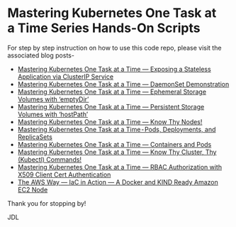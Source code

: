 # Mastering Kubernetes One Task at a Time Series Hands-On Scripts
For step by step instruction on how to use this code repo, please visit the associated blog posts- 

* [Mastering Kubernetes One Task at a Time — Exposing a Stateless Application via ClusterIP Service](https://medium.com/the-aws-way/mastering-kubernetes-one-task-at-a-time-exposing-a-stateless-application-via-clusterip-service-6599a090cc00)
* [Mastering Kubernetes One Task at a Time — DaemonSet Demonstration](https://medium.com/the-aws-way/mastering-kubernetes-one-task-at-a-time-daemonset-demonstration-e857854a5953)
* [Mastering Kubernetes One Task at a Time — Ephemeral Storage Volumes with ‘emptyDir’](https://medium.com/the-aws-way/mastering-kubernetes-one-task-at-a-time-ephemeral-storage-volumes-with-emptydir-6cb08546b0ff)
* [Mastering Kubernetes One Task at a Time — Persistent Storage Volumes with ‘hostPath’](https://medium.com/the-aws-way/mastering-kubernetes-one-task-at-a-time-persistent-storage-volumes-with-hostpath-ad645714bcc7)
* [Mastering Kubernetes One Task at a Time — Know Thy Nodes!](https://medium.com/the-aws-way/the-aws-way-mastering-kubernetes-one-task-at-a-time-know-thy-nodes-e3ad157ac2db)
* [Mastering Kubernetes One Task at a Time - Pods, Deployments, and ReplicaSets](https://github.com/jdluther2020/jdluther-kubernetes-io-tasks/blob/main/pods-deployments-replicasets.sh)
* [Mastering Kubernetes One Task at a Time — Containers and Pods](https://medium.com/the-aws-way/the-aws-way-mastering-kubernetes-one-task-at-a-time-containers-and-pods-e78fdafb1c0c)
* [Mastering Kubernetes One Task at a Time — Know Thy Cluster, Thy (Kubectl) Commands!](https://jdluther.medium.com/the-aws-way-mastering-kubernetes-one-task-at-a-time-know-thy-cluster-thy-commands-e8fa8b07dd54)
* [Mastering Kubernetes One Task at a Time — RBAC Authorization with X509 Client Cert Authentication](https://medium.com/the-aws-way/the-aws-way-mastering-kubernetes-one-task-at-a-time-rbac-authorization-with-x509-client-cert-762cccead549)
* [The AWS Way — IaC in Action — A Docker and KIND Ready Amazon EC2 Node](https://medium.com/the-aws-way/the-aws-way-iac-in-action-a-docker-and-kind-ready-amazon-ec2-node-a0e2d907f9ec)

Thank you for stopping by!

JDL
